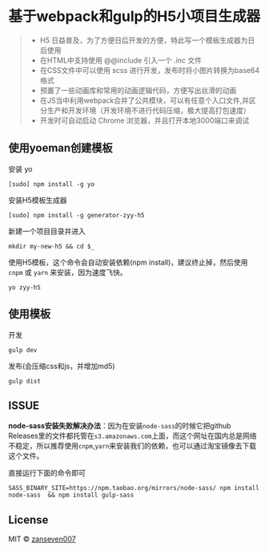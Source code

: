 # 基于webpack和gulp的H5小项目生成器

> - H5 日益普及，为了方便日后开发的方便，特此写一个模板生成器为日后使用
> - 在HTML中支持使用 @@include 引入一个 .inc 文件
> - 在CSS文件中可以使用 scss 进行开发，发布时将小图片转换为base64格式
> - 预置了一些动画库和常用的动画逻辑代码，方便写出丝滑的动画
> - 在JS当中利用webpack合并了公共模块，可以有任意个入口文件,并区分生产和开发环境（开发环境不进行代码压缩，极大提高打包速度）
> - 开发时可自动启动 Chrome 浏览器，并且打开本地3000端口来调试

## 使用yoeman创建模板
安装 yo

```
[sudo] npm install -g yo
```
安装H5模板生成器

```
[sudo] npm install -g generator-zyy-h5
```
新建一个项目目录并进入

```
mkdir my-new-h5 && cd $_
```
使用H5模板，这个命令会自动安装依赖(npm install)，建议终止掉，然后使用 `cnpm` 或 `yarn` 来安装，因为速度飞快。

```
yo zyy-h5
```

## 使用模板
开发

```
gulp dev
```
发布(会压缩css和js，并增加md5)
```
gulp dist
```

## ISSUE

**node-sass安装失败解决办法**：因为在安装`node-sass`的时候它把github Releases里的文件都托管在`s3.amazonaws.com`上面，而这个网址在国内总是网络不稳定，所以推荐使用`cnpm`,`yarn`来安装我们的依赖，也可以通过淘宝镜像去下载这个文件。

直接运行下面的命令即可

```
SASS_BINARY_SITE=https://npm.taobao.org/mirrors/node-sass/ npm install node-sass  && npm install gulp-sass
```

## License
MIT © [zanseven007](https://github.com/zanseven007)
